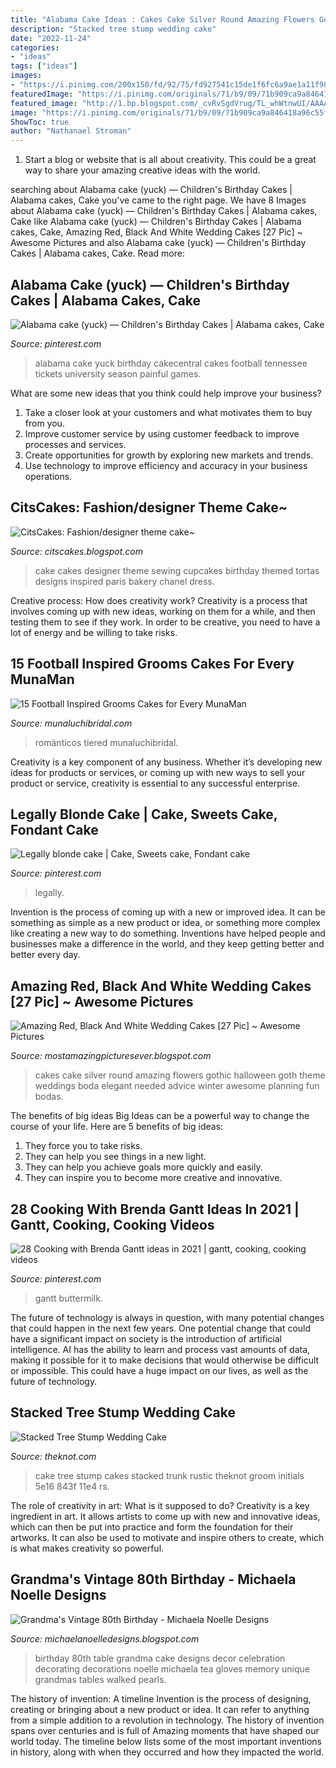```yaml
---
title: "Alabama Cake Ideas : Cakes Cake Silver Round Amazing Flowers Gothic Halloween Goth Theme Weddings Boda Elegant Needed Advice Winter Awesome Planning Fun Bodas"
description: "Stacked tree stump wedding cake"
date: "2022-11-24"
categories:
- "ideas"
tags: ["ideas"]
images:
- "https://i.pinimg.com/200x150/fd/92/75/fd927541c15de1f6fc6a9ae1a11f9805.jpg"
featuredImage: "https://i.pinimg.com/originals/71/b9/09/71b909ca9a846418a96c55f9e66cf80e.jpg"
featured_image: "http://1.bp.blogspot.com/_cvRvSgdVrug/TL_whWtnwUI/AAAAAAAAAfQ/gNrMa0gPPaY/s1600/DSC_0076.JPG"
image: "https://i.pinimg.com/originals/71/b9/09/71b909ca9a846418a96c55f9e66cf80e.jpg"
ShowToc: true
author: "Nathanael Stroman"
---
```



1. Start a blog or website that is all about creativity. This could be a great way to share your amazing creative ideas with the world.

	

		
searching about Alabama cake (yuck) — Children&#039;s Birthday Cakes | Alabama cakes, Cake you've came to the right page. We have 8 Images about Alabama cake (yuck) — Children&#039;s Birthday Cakes | Alabama cakes, Cake like Alabama cake (yuck) — Children&#039;s Birthday Cakes | Alabama cakes, Cake, Amazing Red, Black And White Wedding Cakes [27 Pic] ~ Awesome Pictures and also Alabama cake (yuck) — Children&#039;s Birthday Cakes | Alabama cakes, Cake. Read more:
		
    
## Alabama Cake (yuck) — Children&#039;s Birthday Cakes | Alabama Cakes, Cake

<img loading=lazy src="https://i.pinimg.com/originals/71/b9/09/71b909ca9a846418a96c55f9e66cf80e.jpg" onerror="this.onerror=null;this.src='https://tse3.mm.bing.net/th?id=OIP.mk1fB1RxtIgTReriVAOz6wHaJ4&amp;pid=15.1';" alt="Alabama cake (yuck) — Children&#039;s Birthday Cakes | Alabama cakes, Cake">

_Source: pinterest.com_

>alabama cake yuck birthday cakecentral cakes football tennessee tickets university season painful games. 

	

What are some new ideas that you think could help improve your business?
1. Take a closer look at your customers and what motivates them to buy from you.
2. Improve customer service by using customer feedback to improve processes and services.
3. Create opportunities for growth by exploring new markets and trends. 
4. Use technology to improve efficiency and accuracy in your business operations.

    
## CitsCakes: Fashion/designer Theme Cake~

<img loading=lazy src="http://4.bp.blogspot.com/_fR4YMLqQsN0/TTWH6forx_I/AAAAAAAACck/F2bG2obHpd8/s1600/IMG_2796.JPG" onerror="this.onerror=null;this.src='https://tse1.mm.bing.net/th?id=OIP.lqvRP7UAT5qjR5a9730lSQHaLH&amp;pid=15.1';" alt="CitsCakes: Fashion/designer theme cake~">

_Source: citscakes.blogspot.com_

>cake cakes designer theme sewing cupcakes birthday themed tortas designs inspired paris bakery chanel dress. 

	

Creative process: How does creativity work?
Creativity is a process that involves coming up with new ideas, working on them for a while, and then testing them to see if they work. In order to be creative, you need to have a lot of energy and be willing to take risks.

    
## 15 Football Inspired Grooms Cakes For Every MunaMan

<img loading=lazy src="http://www.munaluchibridal.com/wp-content/uploads/2015/09/49ers_grooms_cake_royal_bakery.jpg" onerror="this.onerror=null;this.src='https://tse2.mm.bing.net/th?id=OIP.uKecl_VmaoWxSiKTURJu2wHaLJ&amp;pid=15.1';" alt="15 Football Inspired Grooms Cakes for Every MunaMan">

_Source: munaluchibridal.com_

>románticos tiered munaluchibridal. 

	

Creativity is a key component of any business. Whether it’s developing new ideas for products or services, or coming up with new ways to sell your product or service, creativity is essential to any successful enterprise.

    
## Legally Blonde Cake | Cake, Sweets Cake, Fondant Cake

<img loading=lazy src="https://i.pinimg.com/originals/d8/88/83/d88883c0bb7be98e86ab61eca6a08d4f.jpg" onerror="this.onerror=null;this.src='https://tse3.mm.bing.net/th?id=OIP.ZPoQqyz4w_tP3DisXkVjcwHaJ4&amp;pid=15.1';" alt="Legally blonde cake | Cake, Sweets cake, Fondant cake">

_Source: pinterest.com_

>legally. 

	

Invention is the process of coming up with a new or improved idea. It can be something as simple as a new product or idea, or something more complex like creating a new way to do something. Inventions have helped people and businesses make a difference in the world, and they keep getting better and better every day.

    
## Amazing Red, Black And White Wedding Cakes [27 Pic] ~ Awesome Pictures

<img loading=lazy src="https://1.bp.blogspot.com/-nVy-SqOPTx4/UKvvJGednWI/AAAAAAAAAm0/7BZV3V8Gu40/s1600/Red,+Black+And+White+Wedding+Cakes+20.jpg" onerror="this.onerror=null;this.src='https://tse1.mm.bing.net/th?id=OIP.MgxAK80FWqmJHVGnyBYT7AAAAA&amp;pid=15.1';" alt="Amazing Red, Black And White Wedding Cakes [27 Pic] ~ Awesome Pictures">

_Source: mostamazingpicturesever.blogspot.com_

>cakes cake silver round amazing flowers gothic halloween goth theme weddings boda elegant needed advice winter awesome planning fun bodas. 

	

The benefits of big ideas
Big Ideas can be a powerful way to change the course of your life. Here are 5 benefits of big ideas:
1. They force you to take risks.
2. They can help you see things in a new light.
3. They can help you achieve goals more quickly and easily.
4. They can inspire you to become more creative and innovative.

    
## 28 Cooking With Brenda Gantt Ideas In 2021 | Gantt, Cooking, Cooking Videos

<img loading=lazy src="https://i.pinimg.com/200x150/fd/92/75/fd927541c15de1f6fc6a9ae1a11f9805.jpg" onerror="this.onerror=null;this.src='https://tse3.mm.bing.net/th?id=OIP.nJQ2ezbF3PMH386kRTL9SQAAAA&amp;pid=15.1';" alt="28 Cooking with Brenda Gantt ideas in 2021 | gantt, cooking, cooking videos">

_Source: pinterest.com_

>gantt buttermilk. 

	

The future of technology is always in question, with many potential changes that could happen in the next few years. One potential change that could have a significant impact on society is the introduction of artificial intelligence. AI has the ability to learn and process vast amounts of data, making it possible for it to make decisions that would otherwise be difficult or impossible. This could have a huge impact on our lives, as well as the future of technology.

    
## Stacked Tree Stump Wedding Cake

<img loading=lazy src="https://apis.xogrp.com/media-api/images/21bfac04-5e16-11e4-843f-22000aa61a3e~rs_729.h" onerror="this.onerror=null;this.src='https://tse2.mm.bing.net/th?id=OIP.Is3th8uJFO-v-kBs0DgjQwHaLG&amp;pid=15.1';" alt="Stacked Tree Stump Wedding Cake">

_Source: theknot.com_

>cake tree stump cakes stacked trunk rustic theknot groom initials 5e16 843f 11e4 rs. 

	

The role of creativity in art: What is it supposed to do?
Creativity is a key ingredient in art. It allows artists to come up with new and innovative ideas, which can then be put into practice and form the foundation for their artworks. It can also be used to motivate and inspire others to create, which is what makes creativity so powerful.

    
## Grandma&#039;s Vintage 80th Birthday - Michaela Noelle Designs

<img loading=lazy src="http://1.bp.blogspot.com/_cvRvSgdVrug/TL_whWtnwUI/AAAAAAAAAfQ/gNrMa0gPPaY/s1600/DSC_0076.JPG" onerror="this.onerror=null;this.src='https://tse4.mm.bing.net/th?id=OIP.jEdrg_nb6YLReMK_AJPPzAHaE7&amp;pid=15.1';" alt="Grandma&#039;s Vintage 80th Birthday - Michaela Noelle Designs">

_Source: michaelanoelledesigns.blogspot.com_

>birthday 80th table grandma cake designs decor celebration decorating decorations noelle michaela tea gloves memory unique grandmas tables walked pearls. 

	

The history of invention: A timeline
Invention is the process of designing, creating or bringing about a new product or idea. It can refer to anything from a simple addition to a revolution in technology. The history of invention spans over centuries and is full of Amazing moments that have shaped our world today. 
The timeline below lists some of the most important inventions in history, along with when they occurred and how they impacted the world.

